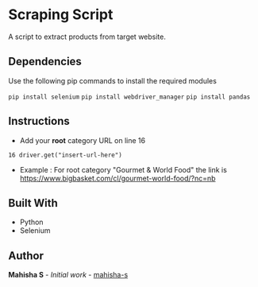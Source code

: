 # Scraping Script

A script to extract products from target website.

## Dependencies
Use the following pip commands to install the required modules

```pip install selenium```
```pip install webdriver_manager```
```pip install pandas```

## Instructions
- Add your **root** category URL on line 16

```16 driver.get("insert-url-here")```

- Example : For root category "Gourmet & World Food" the link is https://www.bigbasket.com/cl/gourmet-world-food/?nc=nb

## Built With

* Python
* Selenium

## Author

**Mahisha S** - *Initial work* - [mahisha-s](https://github.com/mahisha-s)